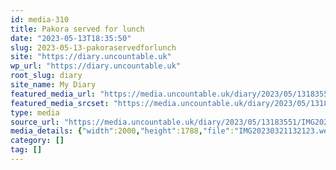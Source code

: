 ```yaml
---
id: media-310
title: Pakora served for lunch
date: "2023-05-13T18:35:50"
slug: 2023-05-13-pakoraservedforlunch
site: "https://diary.uncountable.uk"
wp_url: "https://diary.uncountable.uk"
root_slug: diary
site_name: My Diary
featured_media_url: "https://media.uncountable.uk/diary/2023/05/13183551/IMG20230321132123.webp"
featured_media_srcset: "https://media.uncountable.uk/diary/2023/05/13183551/IMG20230321132123-300x268.webp 300w, https://media.uncountable.uk/diary/2023/05/13183551/IMG20230321132123-1024x915.webp 1024w, https://media.uncountable.uk/diary/2023/05/13183551/IMG20230321132123-150x150.webp 150w, https://media.uncountable.uk/diary/2023/05/13183551/IMG20230321132123-1920x1716.webp 1920w, https://media.uncountable.uk/diary/2023/05/13183551/IMG20230321132123.webp 2000w"
type: media
source_url: "https://media.uncountable.uk/diary/2023/05/13183551/IMG20230321132123.webp"
media_details: {"width":2000,"height":1788,"file":"IMG20230321132123.webp","filesize":156494,"sizes":{"medium":{"file":"IMG20230321132123-300x268.webp","width":300,"height":268,"filesize":20060,"mime_type":"image/webp","source_url":"https://media.uncountable.uk/diary/2023/05/13183551/IMG20230321132123-300x268.webp"},"large":{"file":"IMG20230321132123-1024x915.webp","width":1024,"height":915,"filesize":153808,"mime_type":"image/webp","source_url":"https://media.uncountable.uk/diary/2023/05/13183551/IMG20230321132123-1024x915.webp"},"thumbnail":{"file":"IMG20230321132123-150x150.webp","width":150,"height":150,"filesize":6794,"mime_type":"image/webp","source_url":"https://media.uncountable.uk/diary/2023/05/13183551/IMG20230321132123-150x150.webp"},"xxl":{"file":"IMG20230321132123-1920x1716.webp","width":1920,"height":1716,"filesize":341814,"mime_type":"image/webp","source_url":"https://media.uncountable.uk/diary/2023/05/13183551/IMG20230321132123-1920x1716.webp"},"full":{"file":"IMG20230321132123.webp","width":2000,"height":1788,"mime_type":"image/webp","source_url":"https://media.uncountable.uk/diary/2023/05/13183551/IMG20230321132123.webp"}},"image_meta":{"aperture":"0","credit":"","camera":"","caption":"","created_timestamp":"0","copyright":"","focal_length":"0","iso":"0","shutter_speed":"0","title":"","orientation":"0","keywords":[]}}
category: []
tag: []
---
```


